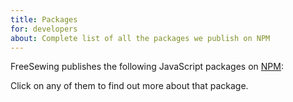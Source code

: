 ```yaml
---
title: Packages
for: developers
about: Complete list of all the packages we publish on NPM
---
```


FreeSewing publishes the following JavaScript packages on [NPM](https://www.npmjs.com/):

<ReadMore root='reference/packages' />

Click on any of them to find out more about that package.
